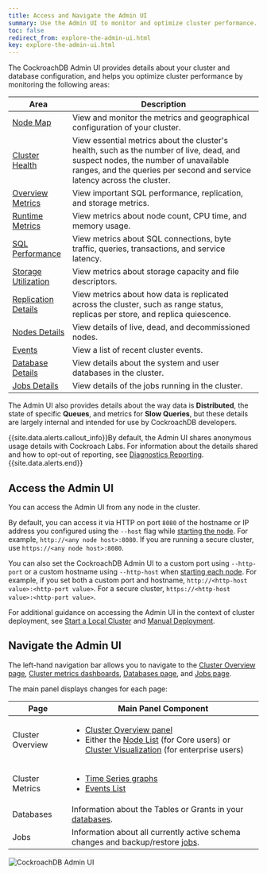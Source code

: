 ```yaml
---
title: Access and Navigate the Admin UI 
summary: Use the Admin UI to monitor and optimize cluster performance.
toc: false
redirect_from: explore-the-admin-ui.html
key: explore-the-admin-ui.html
---
```


The CockroachDB Admin UI provides details about your cluster and database configuration, and helps you optimize cluster performance by monitoring the following areas:

Area | Description
--------|----
[Node Map](admin-ui-node-map.html) | View and monitor the metrics and geographical configuration of your cluster.
[Cluster Health](admin-ui-access-and-navigate.html#cluster-overview-panel) | View essential metrics about the cluster's health, such as the number of live, dead, and suspect nodes, the number of unavailable ranges, and the queries per second and service latency across the cluster.
[Overview Metrics](admin-ui-overview-dashboard.html) | View important SQL performance, replication, and storage metrics.
[Runtime Metrics](admin-ui-runtime-dashboard.html) | View metrics about node count, CPU time, and memory usage.
[SQL Performance](admin-ui-sql-dashboard.html) | View metrics about SQL connections, byte traffic, queries, transactions, and service latency.
[Storage Utilization](admin-ui-storage-dashboard.html) | View metrics about storage capacity and file descriptors.
[Replication Details](admin-ui-replication-dashboard.html) | View metrics about how data is replicated across the cluster, such as range status, replicas per store, and replica quiescence.
[Nodes Details](admin-ui-access-and-navigate.html#summary-panel) | View details of live, dead, and decommissioned nodes.
[Events](admin-ui-access-and-navigate.html#events-panel) | View a list of recent cluster events.
[Database Details](admin-ui-databases-page.html) | View details about the system and user databases in the cluster.
[Jobs Details](admin-ui-jobs-page.html) | View details of the jobs running in the cluster.

The Admin UI also provides details about the way data is **Distributed**, the state of specific **Queues**, and metrics for **Slow Queries**, but these details are largely internal and intended for use by CockroachDB developers.

{{site.data.alerts.callout_info}}By default, the Admin UI shares anonymous usage details with Cockroach Labs. For information about the details shared and how to opt-out of reporting, see <a href="diagnostics-reporting.html">Diagnostics Reporting</a>.{{site.data.alerts.end}}

## Access the Admin UI

You can access the Admin UI from any node in the cluster.

By default, you can access it via HTTP on port `8080` of the hostname or IP address you configured using the `--host` flag while [starting the node](https://www.cockroachlabs.com/docs/stable/start-a-node.html#general). For example, `http://<any node host>:8080`. If you are running a secure cluster, use `https://<any node host>:8080`.

You can also set the CockroachDB Admin UI to a custom port using `--http-port` or a custom hostname using `--http-host` when [starting each node](start-a-node.html). For example, if you set both a custom port and hostname, `http://<http-host value>:<http-port value>`. For a secure cluster, `https://<http-host value>:<http-port value>`.

For additional guidance on accessing the Admin UI in the context of cluster deployment, see [Start a Local Cluster](start-a-local-cluster.html) and [Manual Deployment](manual-deployment.html).

## Navigate the Admin UI

The left-hand navigation bar allows you to navigate to the [Cluster Overview page](admin-ui-access-and-navigate.html), [Cluster metrics dashboards](admin-ui-overview.html), [Databases page](admin-ui-databases-page.html), and [Jobs page](admin-ui-jobs-page.html).

The main panel displays changes for each page: 

Page | Main Panel Component
-----------|------------
Cluster Overview | <ul><li>[Cluster Overview panel](admin-ui-access-and-navigate.html#cluster-overview-panel)</li><li>Either the [Node List](admin-ui-access-and-navigate.html#nodes-list) (for Core users) or [Cluster Visualization]() (for enterprise users)</li></ul>
Cluster Metrics | <ul><li>[Time Series graphs](admin-ui-access-and-navigate.html#time-series-graphs)</li><li>[Events List](admin-ui-time-series.html#events-panel)</li></ul>
Databases | Information about the Tables or Grants in your [databases](admin-ui-databases-page.html).
Jobs | Information about all currently active schema changes and backup/restore [jobs](admin-ui-jobs-page.html).

<img src="{{ 'images/admin_ui_overview.gif' | relative_url }}" alt="CockroachDB Admin UI" style="border:1px solid #eee;max-width:100%" />
